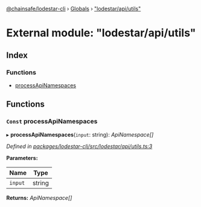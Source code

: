 [@chainsafe/lodestar-cli](../README.md) › [Globals](../globals.md) › ["lodestar/api/utils"](_lodestar_api_utils_.md)

# External module: "lodestar/api/utils"

## Index

### Functions

* [processApiNamespaces](_lodestar_api_utils_.md#const-processapinamespaces)

## Functions

### `Const` processApiNamespaces

▸ **processApiNamespaces**(`input`: string): *ApiNamespace[]*

*Defined in [packages/lodestar-cli/src/lodestar/api/utils.ts:3](https://github.com/ChainSafe/lodestar/blob/aa20a3b/packages/lodestar-cli/src/lodestar/api/utils.ts#L3)*

**Parameters:**

Name | Type |
------ | ------ |
`input` | string |

**Returns:** *ApiNamespace[]*
